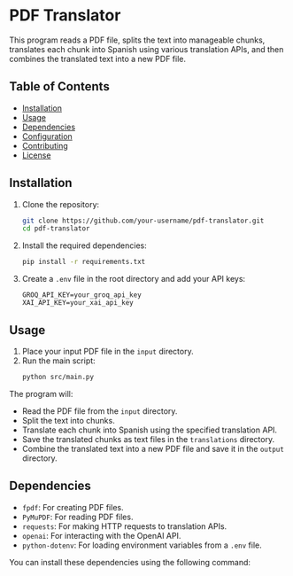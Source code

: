 # PDF Translator

This program reads a PDF file, splits the text into manageable chunks, translates each chunk into Spanish using various translation APIs, and then combines the translated text into a new PDF file.

## Table of Contents

- [Installation](#installation)
- [Usage](#usage)
- [Dependencies](#dependencies)
- [Configuration](#configuration)
- [Contributing](#contributing)
- [License](#license)

## Installation

1. Clone the repository:
   ```sh
   git clone https://github.com/your-username/pdf-translator.git
   cd pdf-translator
   ```

2. Install the required dependencies:
   ```sh
   pip install -r requirements.txt
   ```

3. Create a `.env` file in the root directory and add your API keys:
   ```
   GROQ_API_KEY=your_groq_api_key
   XAI_API_KEY=your_xai_api_key
   ```

## Usage

1. Place your input PDF file in the `input` directory.
2. Run the main script:
   ```sh
   python src/main.py
   ```

The program will:
- Read the PDF file from the `input` directory.
- Split the text into chunks.
- Translate each chunk into Spanish using the specified translation API.
- Save the translated chunks as text files in the `translations` directory.
- Combine the translated text into a new PDF file and save it in the `output` directory.

## Dependencies

- `fpdf`: For creating PDF files.
- `PyMuPDF`: For reading PDF files.
- `requests`: For making HTTP requests to translation APIs.
- `openai`: For interacting with the OpenAI API.
- `python-dotenv`: For loading environment variables from a `.env` file.

You can install these dependencies using the following command:
